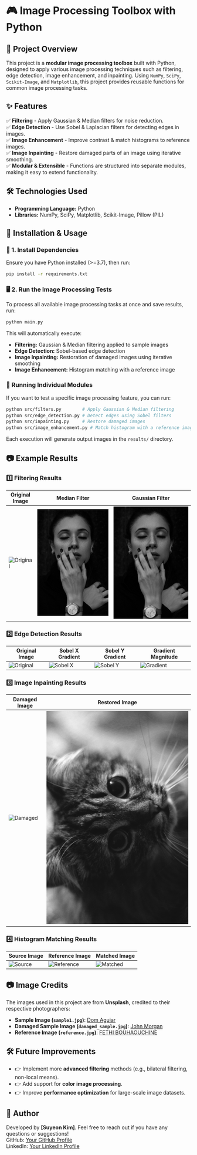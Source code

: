 # 🎮 Image Processing Toolbox with Python

## 📌 Project Overview
This project is a **modular image processing toolbox** built with Python, designed to apply various image processing techniques such as filtering, edge detection, image enhancement, and inpainting. Using `NumPy`, `SciPy`, `Scikit-Image`, and `Matplotlib`, this project provides reusable functions for common image processing tasks.

## ✨ Features
✅ **Filtering** - Apply Gaussian & Median filters for noise reduction.  
✅ **Edge Detection** - Use Sobel & Laplacian filters for detecting edges in images.  
✅ **Image Enhancement** - Improve contrast & match histograms to reference images.  
✅ **Image Inpainting** - Restore damaged parts of an image using iterative smoothing.  
✅ **Modular & Extensible** - Functions are structured into separate modules, making it easy to extend functionality.  

## 🛠 Technologies Used
- **Programming Language:** Python
- **Libraries:** NumPy, SciPy, Matplotlib, Scikit-Image, Pillow (PIL)

## 🚀 Installation & Usage
### 🔧 1. Install Dependencies
Ensure you have Python installed (>=3.7), then run:
```bash
pip install -r requirements.txt
```

### 🖥 2. Run the Image Processing Tests
To process all available image processing tasks at once and save results, run:
```bash
python main.py
```
This will automatically execute:
- **Filtering:** Gaussian & Median filtering applied to sample images
- **Edge Detection:** Sobel-based edge detection
- **Image Inpainting:** Restoration of damaged images using iterative smoothing
- **Image Enhancement:** Histogram matching with a reference image

### 🎯 Running Individual Modules
If you want to test a specific image processing feature, you can run:
```bash
python src/filters.py        # Apply Gaussian & Median filtering
python src/edge_detection.py # Detect edges using Sobel filters
python src/inpainting.py     # Restore damaged images
python src/image_enhancement.py # Match histogram with a reference image
```
Each execution will generate output images in the `results/` directory.

## 📷 Example Results
### **1️⃣ Filtering Results**
| Original Image | Median Filter | Gaussian Filter |
|---------------|--------------|----------------|
| ![Original](results/original.png) | ![Median](results/median_filter.png) | ![Gaussian](results/gaussian_filter.png) |

### **2️⃣ Edge Detection Results**
| Original Image | Sobel X Gradient | Sobel Y Gradient | Gradient Magnitude |
|---------------|----------------|----------------|----------------|
| ![Original](results/original.png) | ![Sobel X](results/sobel_x.png) | ![Sobel Y](results/sobel_y.png) | ![Gradient](results/gradient_magnitude.png) |

### **3️⃣ Image Inpainting Results**
| Damaged Image | Restored Image |
|--------------|---------------|
| ![Damaged](results/damaged_sample.png) | ![Restored](results/restored_output.png) |

### **4️⃣ Histogram Matching Results**
| Source Image | Reference Image | Matched Image |
|-------------|----------------|--------------|
| ![Source](results/original.png) | ![Reference](results/reference.png) | ![Matched](results/histogram_matched.png) |

## 📷 Image Credits
The images used in this project are from **Unsplash**, credited to their respective photographers:
- **Sample Image (`sample1.jpg`)**: [Dom Aguiar](https://unsplash.com/ko/@dom_aguiar)
- **Damaged Sample Image (`damaged_sample.jpg`)**: [John Morgan](https://unsplash.com/ko/@iamfrancismorgan)
- **Reference Image (`reference.jpg`)**: [FETHI BOUHAOUCHINE](https://unsplash.com/ko/@titouhwayne)

## 🛠 Future Improvements
- 👉 Implement more **advanced filtering** methods (e.g., bilateral filtering, non-local means).
- 👉 Add support for **color image processing**.
- 👉 Improve **performance optimization** for large-scale image datasets.

## 🐝 Author
Developed by **[Suyeon Kim]**. Feel free to reach out if you have any questions or suggestions!  
GitHub: [Your GitHub Profile](https://github.com/suyeonkim1010/Projects.git)  
LinkedIn: [Your LinkedIn Profile](https://www.linkedin.com/in/suyeon-kim-a43730256/) 